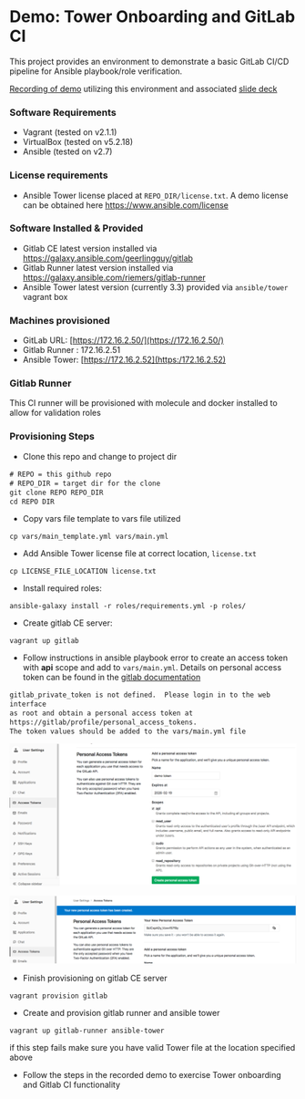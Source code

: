# Demo: Tower Onboarding and GitLab CI
This project provides an environment to demonstrate a basic GitLab CI/CD pipeline for Ansible playbook/role verification.

[Recording of demo](https://drive.google.com/file/d/1tSDOCBxqHqBUWDe-0t2ZUX-YuC_k6hHI/view?usp=sharingRecording) utilizing this environment and associated [slide deck](https://drive.google.com/file/d/1CWBJJn1fyK8Vxa2N5UVztMVbZT6MdOvy/view?usp=sharing)

### Software Requirements
* Vagrant (tested on v2.1.1)
* VirtualBox (tested on v5.2.18)
* Ansible (tested on v2.7)

### License requirements
* Ansible Tower license placed at `REPO_DIR/license.txt`.  A demo license can be obtained here https://www.ansible.com/license


### Software Installed & Provided

* Gitlab CE latest version installed via https://galaxy.ansible.com/geerlingguy/gitlab
* Gitlab Runner latest version installed via https://galaxy.ansible.com/riemers/gitlab-runner
* Ansible Tower latest version (currently 3.3) provided via `ansible/tower` vagrant box

### Machines provisioned
* GitLab URL: [https://172.16.2.50/](https://172.16.2.50/)
* Gitlab Runner : 172.16.2.51
* Ansible Tower: [https://172.16.2.52](https:/172.16.2.52)

### Gitlab Runner

This CI runner will be provisioned with molecule and docker installed to allow for
validation roles

### Provisioning Steps

* Clone this repo and change to project dir

```
# REPO = this github repo
# REPO_DIR = target dir for the clone
git clone REPO REPO_DIR
cd REPO DIR
```

* Copy vars file template to vars file utilized

```
cp vars/main_template.yml vars/main.yml
```

* Add Ansible Tower license file at correct location, `license.txt`

```
cp LICENSE_FILE_LOCATION license.txt
```

* Install required roles:

```
ansible-galaxy install -r roles/requirements.yml -p roles/
```

* Create gitlab CE server:

```
vagrant up gitlab
```

* Follow instructions in ansible playbook error to create an access token with **api** scope and add to `vars/main.yml`. Details on personal access token can be found in the [gitlab documentation](https://docs.gitlab.com/ce/user/profile/personal_access_tokens.html)

```
gitlab_private_token is not defined.  Please login in to the web interface
as root and obtain a personal access token at https://gitlab/profile/personal_access_tokens.
The token values should be added to the vars/main.yml file
```
![Gitlab personal access token](img/gitlab-access-token1.png "")

![Gitlab personal access token](img/gitlab-access-token2.png "")

* Finish provisioning on gitlab CE server

```
vagrant provision gitlab
```

* Create and provision gitlab runner and ansible tower

```
vagrant up gitlab-runner ansible-tower
```

if this step fails make sure you have valid Tower file at the location specified above


* Follow the steps in the recorded demo to exercise Tower onboarding and Gitlab CI functionality
